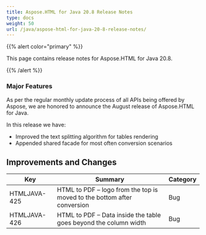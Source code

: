 ```yaml
---
title: Aspose.HTML for Java 20.8 Release Notes
type: docs
weight: 50
url: /java/aspose-html-for-java-20-8-release-notes/
---
```


{{% alert color="primary" %}}

This page contains release notes for Aspose.HTML for Java 20.8.

{{% /alert %}}
### **Major Features**
As per the regular monthly update process of all APIs being offered by Aspose, we are honored to announce the August release of Aspose.HTML for Java.

In this release we have:

 * Improved the text splitting algorithm for tables rendering
 * Appended shared facade for most often conversion scenarios

## **Improvements and Changes** ##
|Key|Summary|Category|
|---|---|---|
|HTMLJAVA-425| HTML to PDF – logo from the top is moved to the bottom after conversion|Bug|
HTMLJAVA-426| HTML to PDF – Data inside the table goes beyond the column width|Bug|

